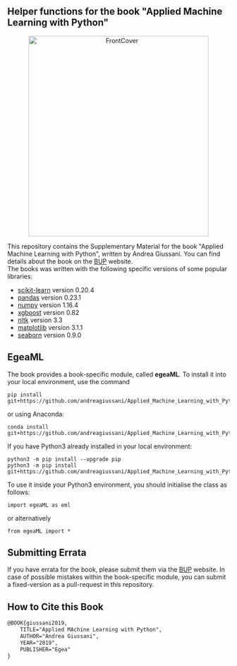 ## Helper functions for the book "Applied Machine Learning with Python"

<p align="center">
  <img src="cover.png" width="408" height="454" title="FrontCover">
</p>


This repository contains the Supplementary Material for the book "Applied Machine Learning with Python", written by Andrea Giussani.
You can find details about the book on the [BUP](https://bup.egeaonline.it) website.  
The books was written with the following specific versions of some popular libraries:
- [scikit-learn](https://scikit-learn.org/stable/) version 0.20.4
- [pandas](https://pandas.pydata.org) version 0.23.1
- [numpy](https://numpy.org) version 1.16.4
- [xgboost](https://xgboost.readthedocs.io/en/latest/#) version 0.82
- [nltk](https://www.nltk.org) version 3.3
- [matplotlib](https://matplotlib.org) version 3.1.1
- [seaborn](https://seaborn.pydata.org) version 0.9.0

## EgeaML
The book provides a book-specific module, called **egeaML**. To install it into your local environment, use the command

```
pip install git+https://github.com/andreagiussani/Applied_Machine_Learning_with_Python.git
```
or using Anaconda:
```
conda install git+https://github.com/andreagiussani/Applied_Machine_Learning_with_Python.git
```
If you have Python3 already installed in your local environment:

```
python3 -m pip install --upgrade pip
python3 -m pip install git+https://github.com/andreagiussani/Applied_Machine_Learning_with_Python.git
```
To use it inside your Python3 environment, you should initialise the class as follows:
```
import egeaML as eml
```
or alternatively
```
from egeaML import *
```

## Submitting Errata
If you have errata for the book, please submit them via the [BUP](https://bup.egeaonline.it) website. In case of possible mistakes within the book-specific module, you can submit a fixed-version as a pull-request in this repository.

## How to Cite this Book

```tex
@BOOK{giussani2019,
	TITLE="Applied MAchine Learning with Python",
	AUTHOR="Andrea Giussani",
	YEAR="2019",
	PUBLISHER="Egea"
}
```
